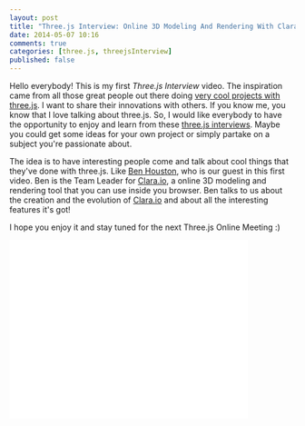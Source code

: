 ```yaml
---
layout: post
title: "Three.js Interview: Online 3D Modeling And Rendering With Clara.io"
date: 2014-05-07 10:16
comments: true
categories: [three.js, threejsInterview]
published: false
---
```


Hello everybody! This is my first *Three.js Interview* video. The inspiration came from all those great people out there doing [very cool projects with three.js](http://threejs.org). I want to share their innovations with others. If you know me, you know that I love talking about three.js. So, I would like everybody to have the opportunity to enjoy and learn from these [three.js interviews](http://learningthreejs.com/blog/categories/threejsInterview/). Maybe you could get some ideas for your own project or simply partake on a subject you're passionate about. 

The idea is to have interesting people come and talk about cool things that they've done with three.js. Like [Ben Houston](https://twitter.com/BenAtExocortex), who is our guest in this first video. Ben is the Team Leader for [Clara.io](http://clara.io/), a online 3D modeling and rendering tool that you can use inside you browser. Ben talks to us about the creation and the evolution of [Clara.io](http://clara.io/) and about all the interesting features it's got!

I hope you enjoy it and stay tuned for the next Three.js Online Meeting :)

<iframe width="420" height="315" src="//www.youtube.com/embed/5pdxh9pjKzQ" frameborder="0" allowfullscreen></iframe>
